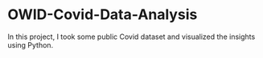 # OWID-Covid-Data-Analysis
In this project, I took some public Covid dataset and visualized the insights using Python. 
